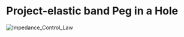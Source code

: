 # Project-elastic band Peg in a Hole
![Impedance_Control_Law](https://github.com/SmileLab-technion/undergraduate-projects/tree/master/Project_1_files/Group_2/images/control_law.jpg)
